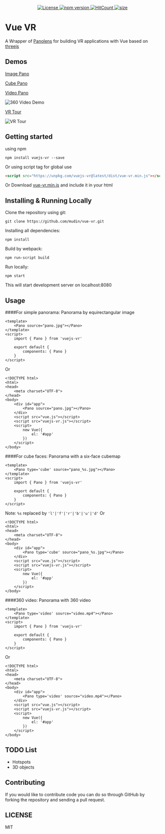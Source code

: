 <p align="center">
  <a href="https://github.com/mudin/vue-vr/blob/master/LICENSE">
    <img src="https://img.shields.io/github/license/mudin/vue-vr.svg" alt="License">
  </a>
  <a href="https://badge.fury.io/js/vue-vr">
    <img src="https://badge.fury.io/js/vue-vr.svg" alt="npm version">
  </a>
  <a href="http://hits.dwyl.io/mudin/vue-vr">
    <img src="http://hits.dwyl.io/mudin/vue-vr.svg" alt="HitCount">
  </a>
  <a href="https://unpkg.com/vuejs-vr@latest/dist/vue-vr.min.js">
    <img src="https://img.badgesize.io/mudin/vue-vr/master/dist/vue-vr.min.js?compression=gzip" alt="size">
  </a>
</p>

# Vue VR
A Wrapper of [Panolens](https://pchen66.github.io/Panolens/) for building VR applications with Vue
based on [threejs](https://threejs.org/)

## Demos
[Image Pano](https://mudin.github.io/vue-vr/#/demo-pano)

[Cube Pano](https://mudin.github.io/vue-vr/#/demo-cube-pano)

[Video Pano](https://mudin.github.io/vue-vr/#/demo-video-pano)

![360 Video Demo](https://mudin.github.io/vue-vr/assets/360video.gif?raw=true)

[VR Tour](https://mudin.github.io/vue-vr/#/demo-tour)

![VR Tour](https://mudin.github.io/vue-vr/assets/vrtour.gif?raw=true)

## Getting started
using npm
```
npm install vuejs-vr --save
```
Or using script tag for global use
```html
<script src="https://unpkg.com/vuejs-vr@latest/dist/vue-vr.min.js"></script>
```

Or Download <a href="https://unpkg.com/vuejs-vr@latest/dist/vue-vr.min.js">vue-vr.min.js</a> and include it in your html

## Installing & Running Locally

Clone the repository using git:
```
git clone https://github.com/mudin/vue-vr.git 
```
Installing all dependencies:
```
npm install 
```
Build by webpack:
```
npm run-script build 
```
Run locally:
```
npm start 
```
This will start development server on localhost:8080

## Usage

####For simple panorama:
Panorama by equirectangular image
```vue
<template>
    <Pano source="pano.jpg"></Pano>
</template>
<script>
    import { Pano } from 'vuejs-vr'

    export default {
        components: { Pano }
    }
</script>
```
Or
```vue
<!DOCTYPE html>
<html>
<head>
    <meta charset="UTF-8">
</head>
<body>
    <div id="app">
        <Pano source="pano.jpg"></Pano>
    </div>
    <script src="vue.js"></script>
    <script src="vuejs-vr.js"></script>
    <script>
        new Vue({
            el: '#app'
        })
    </script>
</body>
```


####For cube faces:
Panorama with a six-face cubemap
```vue
<template>
    <Pano type='cube' source="pano_%s.jpg"></Pano>
</template>
<script>
    import { Pano } from 'vuejs-vr'

    export default {
        components: { Pano }
    }
</script>
```
Note: `%s` replaced by `'l'|'f'|'r'|'b'|'u'|'d'`
Or
```vue
<!DOCTYPE html>
<html>
<head>
    <meta charset="UTF-8">
</head>
<body>
    <div id="app">
        <Pano type='cube' source="pano_%s.jpg"></Pano>
    </div>
    <script src="vue.js"></script>
    <script src="vuejs-vr.js"></script>
    <script>
        new Vue({
            el: '#app'
        })
    </script>
</body>
```



####360 video:
Panorama with 360 video
```vue
<template>
    <Pano type='video' source="video.mp4"></Pano>
</template>
<script>
    import { Pano } from 'vuejs-vr'

    export default {
        components: { Pano }
    }
</script>
```
Or
```vue
<!DOCTYPE html>
<html>
<head>
    <meta charset="UTF-8">
</head>
<body>
    <div id="app">
        <Pano type='video' source="video.mp4"></Pano>
    </div>
    <script src="vue.js"></script>
    <script src="vuejs-vr.js"></script>
    <script>
        new Vue({
            el: '#app'
        })
    </script>
</body>
```

## TODO List
* Hotspots
* 3D objects

## Contributing
If you would like to contribute code you can do so through GitHub by forking the repository and sending a pull request.

## LICENSE
MIT
